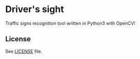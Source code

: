 # Driver's sight

Traffic signs recognition tool written in Python3 with OpenCV!

## License

See [LICENSE](./LICENSE) file.
